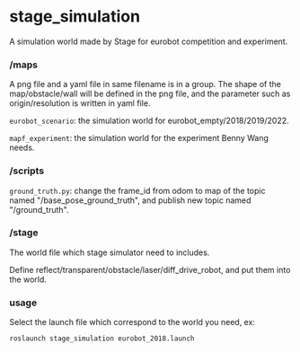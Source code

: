 # stage_simulation

A simulation world made by Stage for eurobot competition and experiment.

### /maps

A png file and a yaml file in same filename is in a group. The shape of the map/obstacle/wall will be defined in the png file, and the parameter such as origin/resolution is written in yaml file.

`eurobot_scenario`: the simulation world for eurobot_empty/2018/2019/2022.

`mapf_experiment`: the simulation world for the experiment Benny Wang needs.

### /scripts

`ground_truth.py`: change the frame_id from odom to map of the topic named "/base_pose_ground_truth", and publish new topic named "/ground_truth".

### /stage

The world file which stage simulator need to includes.

Define reflect/transparent/obstacle/laser/diff_drive_robot, and put them into the world.

### usage

Select the launch file which correspond to the world you need, ex:

```shell
roslaunch stage_simulation eurobot_2018.launch
```
